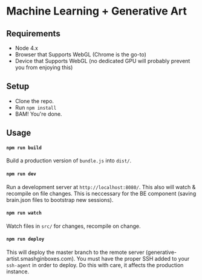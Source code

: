 # Machine Learning + Generative Art

## Requirements 
- Node 4.x
- Browser that Supports WebGL (Chrome is the go-to)
- Device that Supports WebGL (no dedicated GPU will probably prevent you from enjoying this)

## Setup
- Clone the repo.
- Run `npm install`
- BAM! You're done.

## Usage
#### `npm run build`
Build a production version of `bundle.js` into `dist/`.

#### `npm run dev`
Run a development server at `http://localhost:8080/`. This also will watch & recompile on file changes. This is neccessary for the BE component (saving brain.json files to bootstrap new sessions).

#### `npm run watch`
Watch files in `src/` for changes, recompile on change.

#### `npm run deploy`
This will deploy the master branch to the remote server (generative-artist.smashginboxes.com). You must have the proper SSH added to your `ssh-agent` in order to deploy. Do this with care, it affects the production instance.

